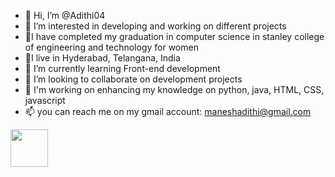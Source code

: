 - 👋 Hi, I’m @Adithi04
- 👀 I’m interested in developing and working on different projects
- 📖I have completed my graduation in computer science in stanley college of engineering and technology for women
- 📍I live in Hyderabad, Telangana, India
- 🌱 I’m currently learning Front-end development 
- 💞️ I’m looking to collaborate on development projects
- 🙌 I'm working on enhancing my knowledge on python, java, HTML, CSS, javascript 
- 📫 you can reach me on my gmail account: maneshadithi@gmail.com

<!---
Adithi04/Adithi04 is a ✨ special ✨ repository because its `README.md` (this file) appears on your GitHub profile.
You can click the Preview link to take a look at your changes.
--->
<!DOCTYPE html>
<html>
 <head>
  </head>
  <body>
<img src="https://i.pinimg.com/736x/8c/fb/3d/8cfb3da600bd39ea7a591608f3b3660d.jpg"    height="60px"
      width="60px" >
  </body>
</html>
